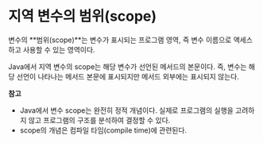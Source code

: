 # 지역 변수의 범위(scope)

변수의 **범위(scope)**는 변수가 표시되는 프로그램 영역, 즉 변수 이름으로 액세스하고 사용할 수 있는 영역이다. 

Java에서 지역 변수의 scope는 해당 변수가 선언된 메서드의 본문이다. 즉, 변수는 해당 선언이 나타나는 메서드 본문에 표시되지만 메서드 외부에는 표시되지 않는다.


**참고**
- Java에서 변수 scope는 완전히 정적 개념이다. 실제로 프로그램의 실행을 고려하지 않고 프로그램의 구조를 분석하여 결정할 수 있다. 
- scope의 개념은 컴파일 타임(compile time)에 관련된다.